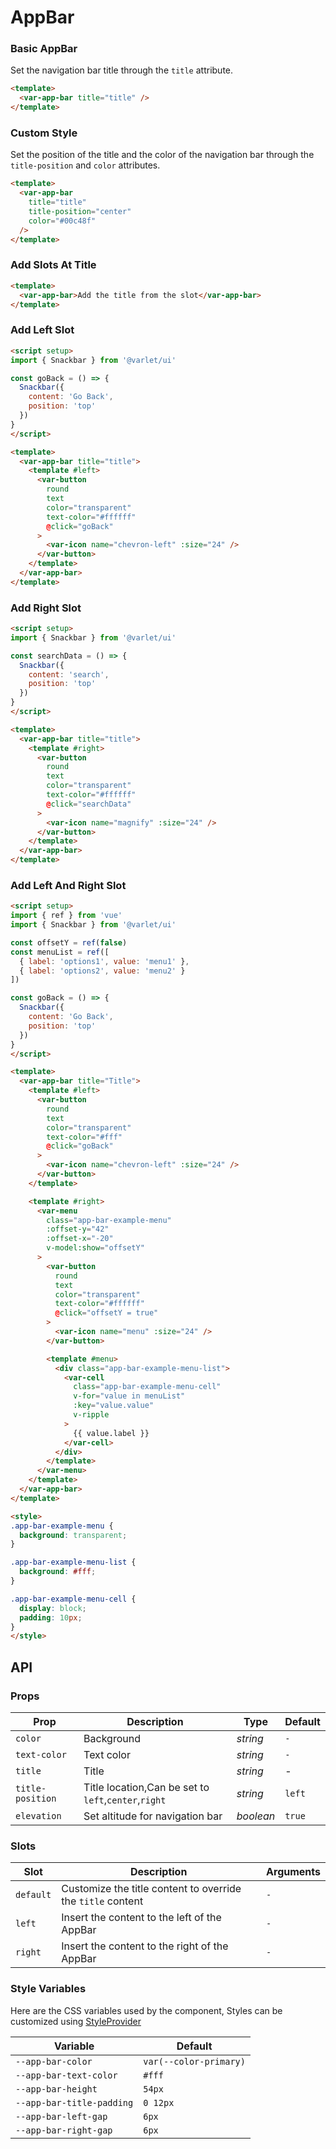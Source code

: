 # AppBar

### Basic AppBar

Set the navigation bar title through the `title` attribute.

```html
<template>
  <var-app-bar title="title" />
</template>
```

### Custom Style

Set the position of the title and the color of the navigation bar through the `title-position` and `color` attributes.

```html
<template>
  <var-app-bar
    title="title"
    title-position="center"
    color="#00c48f"
  />
</template>
```

### Add Slots At Title

```html
<template>
  <var-app-bar>Add the title from the slot</var-app-bar>
</template>
```

### Add Left Slot

```html
<script setup>
import { Snackbar } from '@varlet/ui'

const goBack = () => {
  Snackbar({
    content: 'Go Back',
    position: 'top'
  })
}
</script>

<template>
  <var-app-bar title="title">
    <template #left>
      <var-button
        round
        text
        color="transparent"
        text-color="#ffffff"
        @click="goBack"
      >
        <var-icon name="chevron-left" :size="24" />
      </var-button>
    </template>
  </var-app-bar>
</template>
```

### Add Right Slot

```html
<script setup>
import { Snackbar } from '@varlet/ui'

const searchData = () => {
  Snackbar({
    content: 'search',
    position: 'top'
  })
}
</script>

<template>
  <var-app-bar title="title">
    <template #right>
      <var-button
        round
        text
        color="transparent"
        text-color="#ffffff"
        @click="searchData"
      >
        <var-icon name="magnify" :size="24" />
      </var-button>
    </template>
  </var-app-bar>
</template>
```

### Add Left And Right Slot

```html
<script setup>
import { ref } from 'vue'
import { Snackbar } from '@varlet/ui'

const offsetY = ref(false)
const menuList = ref([
  { label: 'options1', value: 'menu1' },
  { label: 'options2', value: 'menu2' }
])

const goBack = () => {
  Snackbar({
    content: 'Go Back',
    position: 'top'
  })
}
</script>

<template>
  <var-app-bar title="Title">
    <template #left>
      <var-button
        round
        text
        color="transparent"
        text-color="#fff"
        @click="goBack"
      >
        <var-icon name="chevron-left" :size="24" />
      </var-button>
    </template>

    <template #right>
      <var-menu 
        class="app-bar-example-menu" 
        :offset-y="42" 
        :offset-x="-20" 
        v-model:show="offsetY"
      >
        <var-button
          round
          text
          color="transparent"
          text-color="#ffffff"
          @click="offsetY = true"
        >
          <var-icon name="menu" :size="24" />
        </var-button>

        <template #menu>
          <div class="app-bar-example-menu-list">
            <var-cell
              class="app-bar-example-menu-cell"
              v-for="value in menuList"
              :key="value.value"
              v-ripple
            >
              {{ value.label }}
            </var-cell>
          </div>
        </template>
      </var-menu>
    </template>
  </var-app-bar>
</template>

<style>
.app-bar-example-menu {   
  background: transparent; 
}

.app-bar-example-menu-list {
  background: #fff;
}

.app-bar-example-menu-cell {
  display: block;
  padding: 10px;
}
</style>
```

## API

### Props

| Prop | Description | Type | Default |
| --- | --- | --- | --- |
| `color` | Background | _string_ | `-` |
| `text-color` | Text color  | _string_ | `-` |
| `title` | Title | _string_ | - |
| `title-position` | Title location,Can be set to `left`,`center`,`right` | _string_ | `left` |
| `elevation` | Set altitude for navigation bar | _boolean_ | `true` |

### Slots

| Slot | Description | Arguments |
| --- | --- | --- |
| `default` | Customize the title content to override the `title` content | `-` |
| `left` | Insert the content to the left of the AppBar | `-` |
| `right` | Insert the content to the right of the AppBar | `-` |

### Style Variables
Here are the CSS variables used by the component, Styles can be customized using [StyleProvider](#/en-US/style-provider)

| Variable | Default |
| --- | --- |
| `--app-bar-color` | `var(--color-primary)` |
| `--app-bar-text-color` | `#fff` |
| `--app-bar-height` | `54px` |
| `--app-bar-title-padding` | `0 12px` |
| `--app-bar-left-gap` | `6px` |
| `--app-bar-right-gap` | `6px` |
